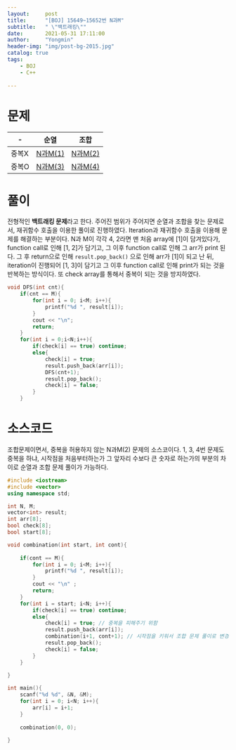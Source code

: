 ```yaml
---
layout:     post
title:      "[BOJ] 15649~15652번 N과M"
subtitle:   " \"백트래킹\""
date:       2021-05-31 17:11:00
author:     "Yongmin"
header-img: "img/post-bg-2015.jpg"
catalog: true
tags:
    - BOJ
    - C++
  
---
```


# 문제
|-|순열|조합|
|--|--|--|
|중복X|[N과M(1)](https://www.acmicpc.net/problem/15649)|[N과M(2)](https://www.acmicpc.net/problem/15650)|
|중복O|[N과M(3)](https://www.acmicpc.net/problem/15651)|[N과M(4)](https://www.acmicpc.net/problem/15652)|

# 풀이
전형적인 **백트래킹 문제**라고 한다. 주어진 범위가 주어지면 순열과 조합을 찾는 문제로서, 재귀함수 호출을 이용한 풀이로 진행하였다.
Iteration과 재귀함수 호출을 이용해 문제를 해결하는 부분이다. N과 M이 각각 4, 2라면 맨 처음 array에 [1]이 담겨있다가, function call로 인해 [1, 2]가 담기고,
그 이후 function call로 인해 그 arr가 print 된다. 그 후 return으로 인해 `result.pop_back()` 으로 인해 arr가 [1]이 되고 난 뒤, iteration이 진행되어 [1, 3]이 담기고
그 이후 function call로 인해 print가 되는 것을 반복하는 방식이다. 또 check array를 통해서 중복이 되는 것을 방지하였다.

```C++
void DFS(int cnt){
    if(cnt == M){
        for(int i = 0; i<M; i++){
            printf("%d ", result[i]);
        }
        cout << "\n";
        return;
    }
    for(int i = 0;i<N;i++){
        if(check[i] == true) continue;
        else{
            check[i] = true;
            result.push_back(arr[i]);
            DFS(cnt+1);
            result.pop_back();
            check[i] = false;
        }
    }
```




# 소스코드

조합문제이면서, 중복을 허용하지 않는 N과M(2) 문제의 소스코이다. 1, 3, 4번 문제도 중복을 하냐, 시작점을 처음부터하는가 그 앞자리 수보다 큰 숫자로 하는가의 부분의 차이로 순열과 조합 문제 풀이가 가능하다.
```C++
#include <iostream>
#include <vector>
using namespace std;

int N, M;
vector<int> result;
int arr[8];
bool check[8];
bool start[8];

void combination(int start, int cont){
    
    if(cont == M){
        for(int i = 0; i<M; i++){
            printf("%d ", result[i]);
        }
        cout << "\n" ;
        return;
    }
    for(int i = start; i<N; i++){
        if(check[i] == true) continue;
        else{
            check[i] = true; // 중복을 피해주기 위함
            result.push_back(arr[i]);
            combination(i+1, cont+1); // 시작점을 키워서 조합 문제 풀이로 변경.
            result.pop_back();
            check[i] = false;
        }
    }
    
}

int main(){
    scanf("%d %d", &N, &M);
    for(int i = 0; i<N; i++){
        arr[i] = i+1;
    }
    
    combination(0, 0);
    
}
```



